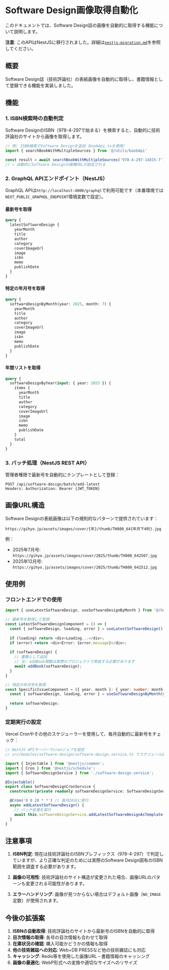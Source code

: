 # Software Design画像取得自動化

このドキュメントでは、Software Design誌の画像を自動的に取得する機能について説明します。

**注意**: このAPIはNestJSに移行されました。詳細は[`nestjs-migration.md`](./nestjs-migration.md)を参照してください。

## 概要

Software Design誌（技術評論社）の表紙画像を自動的に取得し、書籍情報として登録できる機能を実装しました。

## 機能

### 1. ISBN検索時の自動判定

Software DesignのISBN（978-4-297で始まる）を検索すると、自動的に技術評論社のサイトから画像を取得します。

```javascript
// 例: ISBN検索でSoftware Designを追加（bookApi.tsを使用）
import { searchBookWithMultipleSources } from '@/utils/bookApi'

const result = await searchBookWithMultipleSources('978-4-297-14815-7')
// → 自動的にSoftware Designの画像URLが設定される
```

### 2. GraphQL APIエンドポイント（NestJS）

GraphQL APIは`http://localhost:4000/graphql`で利用可能です（本番環境では`NEXT_PUBLIC_GRAPHQL_ENDPOINT`環境変数で設定）。

#### 最新号を取得
```graphql
query {
  latestSoftwareDesign {
    yearMonth
    title
    author
    category
    coverImageUrl
    image
    isbn
    memo
    publishDate
  }
}
```

#### 特定の年月号を取得
```graphql
query {
  softwareDesignByMonth(year: 2025, month: 7) {
    yearMonth
    title
    author
    category
    coverImageUrl
    image
    isbn
    memo
    publishDate
  }
}
```

#### 年間リストを取得
```graphql
query {
  softwareDesignByYear(input: { year: 2025 }) {
    items {
      yearMonth
      title
      author
      category
      coverImageUrl
      image
      isbn
      memo
      publishDate
    }
    total
  }
}
```

### 3. バッチ処理（NestJS REST API）

管理者権限で最新号を自動的にテンプレートとして登録：

```
POST /api/software-design/batch/add-latest
Headers: Authorization: Bearer {JWT_TOKEN}
```

## 画像URL構造

Software Designの表紙画像は以下の規則的なパターンで提供されています：

```
https://gihyo.jp/assets/images/cover/{年}/thumb/TH800_64{年月下4桁}.jpg
```

例：
- 2025年7月号: `https://gihyo.jp/assets/images/cover/2025/thumb/TH800_642507.jpg`
- 2025年12月号: `https://gihyo.jp/assets/images/cover/2025/thumb/TH800_642512.jpg`

## 使用例

### フロントエンドでの使用

```typescript
import { useLatestSoftwareDesign, useSoftwareDesignByMonth } from '@/hooks/useSoftwareDesign';

// 最新号を取得して登録
const LatestSoftwareDesignComponent = () => {
  const { softwareDesign, loading, error } = useLatestSoftwareDesign();
  
  if (loading) return <div>Loading...</div>;
  if (error) return <div>Error: {error.message}</div>;
  
  if (softwareDesign) {
    // 書籍として追加
    // 注: addBook関数は実際のプロジェクトで実装する必要があります
    await addBook(softwareDesign);
  }
}

// 特定の年月号を取得
const SpecificIssueComponent = ({ year, month }: { year: number; month: number }) => {
  const { softwareDesign, loading, error } = useSoftwareDesignByMonth(year, month);
  
  return softwareDesign;
}
```

### 定期実行の設定

Vercel Cronやその他のスケジューラーを使用して、毎月自動的に最新号をチェック：

```typescript
// NestJS APIサーバーでcronジョブを設定
// src/modules/software-design/software-design.service.ts でスケジュール処理を実装

import { Injectable } from '@nestjs/common';
import { Cron } from '@nestjs/schedule';
import { SoftwareDesignService } from './software-design.service';

@Injectable()
export class SoftwareDesignCronService {
  constructor(private readonly softwareDesignService: SoftwareDesignService) {}

  @Cron('0 0 20 * *') // 毎月20日に実行
  async addLatestSoftwareDesign() {
    // バッチ処理を実行
    await this.softwareDesignService.addLatestSoftwareDesignAsTemplate();
  }
}
```

## 注意事項

1. **ISBN判定**: 現在は技術評論社のISBNプレフィックス（978-4-297）で判定していますが、より正確な判定のためには実際のSoftware Design固有のISBN範囲を調査する必要があります。

2. **画像の可用性**: 技術評論社のサイト構造が変更された場合、画像URLのパターンも変更される可能性があります。

3. **エラーハンドリング**: 画像が見つからない場合はデフォルト画像（`NO_IMAGE`定数）が使用されます。

## 今後の拡張案

1. **ISBNの自動取得**: 技術評論社のサイトから最新号のISBNを自動的に取得
2. **目次情報の取得**: 各号の目次情報も合わせて取得
3. **在庫状況の確認**: 購入可能かどうかの情報も取得
4. **他の技術雑誌への対応**: Web+DB PRESSなど他の技術雑誌にも対応
5. **キャッシング**: Redis等を使用した画像URL・書籍情報のキャッシング
6. **画像の最適化**: WebP形式への変換や適切なサイズへのリサイズ